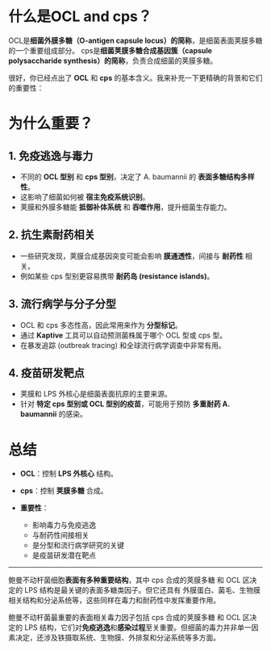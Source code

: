 # 什么是OCL and cps？
OCL是**细菌外膜多糖（O-antigen capsule locus）的简称**，是细菌表面荚膜多糖的一个重要组成部分。
cps是**细菌荚膜多糖合成基因簇（capsule polysaccharide synthesis）的简称**，负责合成细菌的荚膜多糖。

很好，你已经点出了 **OCL** 和 **cps** 的基本含义。我来补充一下更精确的背景和它们的重要性：

# 为什么重要？

## 1. **免疫逃逸与毒力**
* 不同的 **OCL 型别** 和 **cps 型别**，决定了 A. baumannii 的 **表面多糖结构多样性**。
* 这影响了细菌如何被 **宿主免疫系统识别**。
* 荚膜和外膜多糖能 **抵御补体系统** 和 **吞噬作用**，提升细菌生存能力。

## 2. **抗生素耐药相关**

* 一些研究发现，荚膜合成基因突变可能会影响 **膜通透性**，间接与 **耐药性** 相关。
* 例如某些 cps 型别更容易携带 **耐药岛 (resistance islands)**。

## 3. **流行病学与分子分型**

* OCL 和 cps 多态性高，因此常用来作为 **分型标记**。
* 通过 **Kaptive** 工具可以自动预测菌株属于哪个 OCL 型或 cps 型。
* 在暴发追踪 (outbreak tracing) 和全球流行病学调查中非常有用。

## 4. **疫苗研发靶点**

* 荚膜和 LPS 外核心是细菌表面抗原的主要来源。
* 针对 **特定 cps 型别或 OCL 型别的疫苗**，可能用于预防 **多重耐药 A. baumannii** 的感染。

# 总结

* **OCL**：控制 **LPS 外核心** 结构。
* **cps**：控制 **荚膜多糖** 合成。
* **重要性**：

  * 影响毒力与免疫逃逸
  * 与耐药性间接相关
  * 是分型和流行病学研究的关键
  * 是疫苗研发潜在靶点

---

鲍曼不动杆菌细胞**表面有多种重要结构**，其中 cps 合成的荚膜多糖 和 OCL 区决定的 LPS 结构是最关键的表面多糖类因子。但它还具有 外膜蛋白、菌毛、生物膜相关结构和分泌系统等，这些同样在毒力和耐药性中发挥重要作用。

鲍曼不动杆菌最重要的表面相关毒力因子包括 cps 合成的荚膜多糖 和 OCL 区决定的 LPS 结构，它们对**免疫逃逸**和**感染过程**至关重要。但细菌的毒力并非单一因素决定，还涉及铁摄取系统、生物膜、外排泵和分泌系统等多方面。